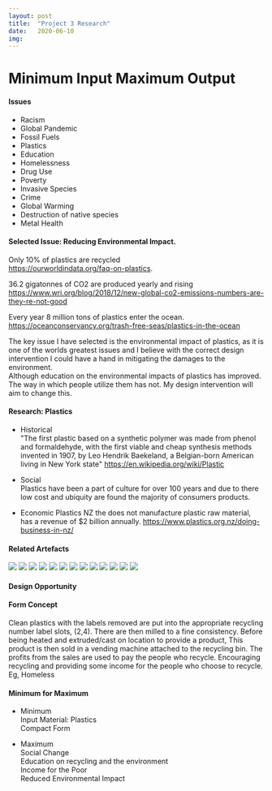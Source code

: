 ```yaml
---
layout: post
title:  "Project 3 Research"
date:   2020-06-10
img:
---
```

# Minimum Input Maximum Output

#### Issues
* Racism
* Global Pandemic
* Fossil Fuels
* Plastics
* Education
* Homelessness
* Drug Use
* Poverty
* Invasive Species
* Crime
* Global Warming
* Destruction of native species
* Metal Health

#### Selected Issue: Reducing Environmental Impact.
Only 10% of plastics are recycled      
https://ourworldindata.org/faq-on-plastics.     

36.2 gigatonnes of CO2 are produced yearly and rising     
https://www.wri.org/blog/2018/12/new-global-co2-emissions-numbers-are-they-re-not-good

Every year 8 million tons of plastics enter the ocean.    
https://oceanconservancy.org/trash-free-seas/plastics-in-the-ocean  

The key issue I have selected is the environmental impact of plastics, as it is one of the worlds greatest issues and I believe with the correct design intervention I could have a hand in mitigating the damages to the environment.  
Although education on the environmental impacts of plastics has improved. The way in which people utilize them has not. My design intervention will aim to change this.  

#### Research: Plastics
- Historical  
  "The first plastic based on a synthetic polymer was made from phenol and formaldehyde, with the first viable and cheap synthesis methods invented in 1907, by Leo Hendrik Baekeland, a Belgian-born American living in New York state" https://en.wikipedia.org/wiki/Plastic

- Social   
  Plastics have been a part of culture for over 100 years and due to there low cost and ubiquity are found the majority of consumers products.

- Economic
  Plastics NZ the does not manufacture plastic raw material, has a revenue of $2 billion annually.
 https://www.plastics.org.nz/doing-business-in-nz/


#### Related Artefacts
<img src="{{site.baseurl}}/assets/img/DesignImages/smartR1.png">   
<img src="{{site.baseurl}}/assets/img/DesignImages/smartR2.png">
<img src="{{site.baseurl}}/assets/img/DesignImages/exampleProds.png">
<img src="{{site.baseurl}}/assets/img/DesignImages/extruder.png">     
<img src="{{site.baseurl}}/assets/img/DesignImages/3.png">   
<img src="{{site.baseurl}}/assets/img/DesignImages/4.png">
<img src="{{site.baseurl}}/assets/img/DesignImages/1.png">   
<img src="{{site.baseurl}}/assets/img/DesignImages/2.png">   
<img src="{{site.baseurl}}/assets/img/DesignImages/3.png">   
<img src="{{site.baseurl}}/assets/img/DesignImages/4.png">   
<img src="{{site.baseurl}}/assets/img/DesignImages/5.png">   
<img src="{{site.baseurl}}/assets/img/DesignImages/6.png">   
<img src="{{site.baseurl}}/assets/img/DesignImages/7.png">   



#### Design Opportunity


#### Form Concept
Clean plastics with the labels removed are put into the appropriate recycling number label slots, (2,4). There are then milled to a fine consistency. Before being heated and extruded/cast on location to provide a product, This product is then sold in a vending machine attached to the recycling bin. The profits from the sales are used to pay the people who recycle. Encouraging recycling and providing some income for the people who choose to recycle. Eg, Homeless  


#### Minimum for Maximum
- Minimum   
  Input Material: Plastics  
  Compact Form   
  
- Maximum  
  Social Change  
  Education on recycling and the environment   
  Income for the Poor   
  Reduced Environmental Impact   
